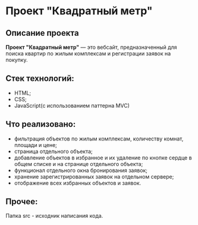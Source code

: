 # Проект "Квадратный метр"
## Описание проекта
**Проект "Квадратный метр"** — это вебсайт, предназначенный для поиска квартир по жилым комплексам и регистрации заявок на покупку.
## Стек технологий:
- HTML;
- CSS;
- JavaScript(с использованием паттерна MVC)
## Что реализовано:
- фильтрация объектов по жилым комплексам, количеству комнат, площади и цене;
- страница отдельного объекта;
- добавление объектов в избранное и их удаление по кнопке сердце в общем списке и на странице отдельного объекта;
- функционал отдельного окна бронирования заявок;
- хранение зарегистрированных заявок на отдельном сервере;
- отображение всех избранных объектов и заявок.
## Прочее:
Папка src - исходник написания кода.

